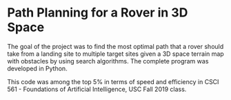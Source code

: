 # Path Planning for a Rover in 3D Space

The goal of the project was to find the most optimal path that a rover should take from a landing site to multiple target sites given a 3D space terrain map with obstacles by using search algorithms. The complete program was developed in Python.

This code was among the top 5% in terms of speed and efficiency in CSCI 561 - Foundations of Artificial Intelligence, USC Fall 2019 class.

